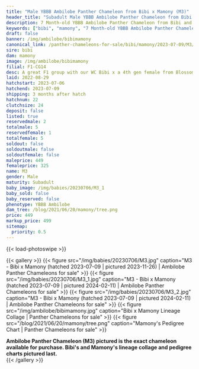 ```yaml
---
title: "Male YBBB Ambilobe Panther Chameleon from Bibi x Mamony (M3)"
header_title: "Subadult Male YBBB Ambilobe Panther Chameleon from Bibi x Mamony | M3"
description: 7 Month-old YBBB Ambilobe Panther Chameleon from Bibi and Mamony. A great F1 group with our WC Bibi x a 4th gen female from Blossom x Amarillo. We've included sire and dam dendrograms if available, but you can view our Bibi or Mamony breeder pages for more information.
keywords: ["bibi", "mamony", "7 Month-old YBBB Ambilobe Panther Chameleon", "baby chameleons for sale", "buy panther chameleon", "panther for sale", "ambilobe panther chameleons for sale", "ambilobe panther chameleon for sale"]
draft: false
banner: /img/ambilobe/bibimamony
canonical_link: /panther-chameleons-for-sale/bibi/mamony/2023-07-09/M3/
sire: bibi
dam: mamony
image: /img/ambilobe/bibimamony
filial: F1-CG14
desc: A great F1 group with our WC Bibi x a 4th gen female from Blossom x Amarillo.
laid: 2022-08-29
hatchstart: 2023-07-06
hatchend: 2023-07-09
shipping: 3 months after hatch
hatchnum: 22
clutchsize: 24
deposit: false
listed: true
reservedmale: 2
totalmale: 5
reservedfemale: 1
totalfemale: 5
soldout: false
soldoutmale: false
soldoutfemale: false
maleprice: 449
femaleprice: 325
name: M3
gender: Male
maturity: Subadult
baby_image: /img/babies/20230706/M3_1
baby_sold: false
baby_reserved: false
phenotype: YBBB Ambilobe
dam_tree: /blog/2021/06/20/mamony/tree.png
price: 449
markup_price: 499
sitemap: 
  priority: 0.5
---
```


{{< load-photoswipe >}}

{{< gallery >}}
  {{< figure src="/img/babies/20230706/M3.jpg" caption="M3 - Bibi x Mamony (hatched 2023-07-09 | pictured 2023-11-26) | Ambilobe Panther Chameleons for sale" >}}
  {{< figure src="/img/babies/20230706/M3_1.jpg" caption="M3 - Bibi x Mamony (hatched 2023-07-09 | pictured 2024-02-11) | Ambilobe Panther Chameleons for sale" >}}
  {{< figure src="/img/babies/20230706/M3_2.jpg" caption="M3 - Bibi x Mamony (hatched 2023-07-09 | pictured 2024-02-11) | Ambilobe Panther Chameleons for sale" >}}
  {{< figure src="/img/ambilobe/bibimamony.jpg" caption="Bibi x Mamony Lineage Collage | Panther Chameleons for sale" >}}
  {{< figure src="/blog/2021/06/20/mamony/tree.png" caption="Mamony's Pedigree Chart | Panther Chameleons for sale" >}}
  <figcaption itemprop="description"><strong>Ambilobe Panther Chameleon (M3) pictured is the exact chameleon available for purchase. Bibi's and Mamony's lineage collage and pedigree charts pictured last.</strong></figcaption>
{{< /gallery >}}

